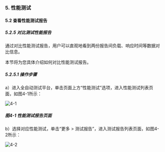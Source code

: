 ### 5. 性能测试

#### 5.2 查看性能测试报告

##### 5.2.5 对比测试性能报告

通过对比性能测试报告，用户可以直观地看到两份报告间负载、响应时间等数据对比信息。

本节将为您具体介绍如何对比性能测试报告。

##### 5.2.5.1 操作步骤

a）进入全自动测试平台，单击页面上方“性能测试”选项，进入性能测试列表页面，如图4-1所示：

![4-1](https://www.feisuanyz.com/fstest/xncs/ceshireport/contestreport_1.png)

##### 图4-1 性能测试报告页面

b）选择对应性能测试，单击“更多 > 测试报告”，进入测试报告列表页面，如图4-2所示：

![4-2](https://www.feisuanyz.com/fstest/xncs/ceshireport/contestreport_2.png)
